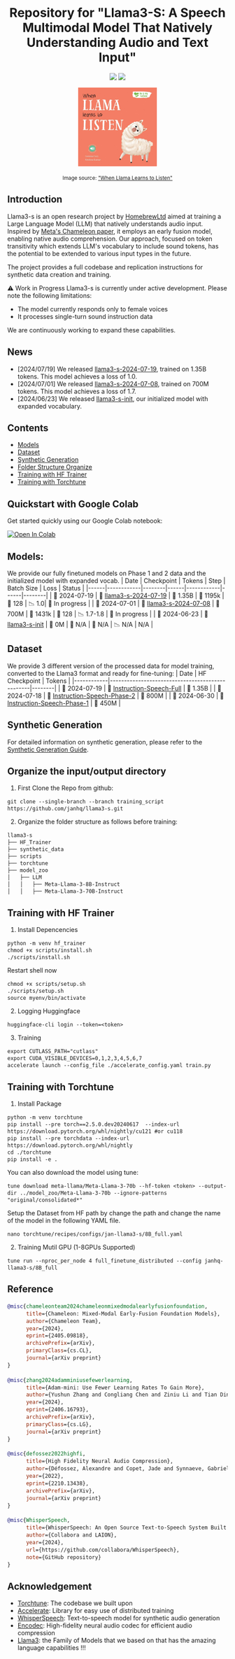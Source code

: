 <div align="center">

# Repository for "Llama3-S: A Speech Multimodal Model That Natively Understanding Audio and Text Input"
<a href='https://huggingface.co/collections/homebrew-research/llama3-s-669df2139f0576abc6eb7405'><img src='https://img.shields.io/badge/%F0%9F%A4%97%20Hugging%20Face-Models-blue'></a>
<a href='https://huggingface.co/collections/homebrew-research/llama3-s-669df2139f0576abc6eb7405'><img src='https://img.shields.io/badge/%F0%9F%A4%97%20Hugging%20Face-Data-green'></a>

  <img src="images/llama-listen.jpg" width="180"/>
  <p><small>Image source: <a href="https://www.amazon.co.uk/When-Llama-Learns-Listen-Feelings/dp/1839237988">"When Llama Learns to Listen"</a></small></p>
</div>

## Introduction
Llama3-s is an open research project by [HomebrewLtd](https://homebrew.ltd/) aimed at training a Large Language Model (LLM) that natively understands audio input. Inspired by [Meta's Chameleon paper](https://arxiv.org/abs/2405.09818), it employs an early fusion model, enabling native audio comprehension. Our approach, focused on token transitivity which extends LLM's vocabulary to include sound tokens, has the potential to be extended to various input types in the future.

The project provides a full codebase and replication instructions for synthetic data creation and training.

⚠️ Work in Progress
Llama3-s is currently under active development. Please note the following limitations:

- The model currently responds only to female voices
- It processes single-turn sound instruction data

We are continuously working to expand these capabilities.

## News
- [2024/07/19] We released [llama3-s-2024-07-19](https://huggingface.co/homebrewltd/llama3-s-2024-07-19), trained on 1.35B tokens. This model achieves a loss of 1.0.
- [2024/07/01] We released [llama3-s-2024-07-08](https://huggingface.co/homebrewltd/llama3-s-2024-07-08), trained on 700M tokens. This model achieves a loss of 1.7.
- [2024/06/23] We released [llama3-s-init](https://huggingface.co/homebrewltd/llama3-s-init), our initialized model with expanded vocabulary.

## Contents
- [Models](#models)
- [Dataset](#dataset)
- [Synthetic Generation](https://github.com/homebrewltd/llama3-s/blob/main/synthetic_data/README.md)
- [Folder Structure Organize](#organize-the-inputoutput-directory)
- [Training with HF Trainer](#training-with-hf-trainer)
- [Training with Torchtune](#training-with-torchtune)

## Quickstart with Google Colab

Get started quickly using our Google Colab notebook:

[![Open In Colab](https://colab.research.google.com/assets/colab-badge.svg)](https://colab.research.google.com/drive/1VW_saWuNnOrl_nYCVksqqHpJmPQsyOOM?usp=sharing)


## Models:

We provide our fully finetuned models on Phase 1 and 2 data and the initialized model with expanded vocab.
| Date | Checkpoint | Tokens | Step | Batch Size | Loss | Status |
|------|------------|--------|------|------------|------|--------|
| 📅 2024-07-19 | 🔗 [llama3-s-2024-07-19](https://huggingface.co/homebrewltd/llama3-s-2024-07-19) | 🔢 1.35B | 🔄 1195k | 💼 128 | 📉 1.0| 🚧 In progress |
| 📅 2024-07-01 | 🔗 [llama3-s-2024-07-08](https://huggingface.co/homebrewltd/llama3-s-2024-07-08) | 🔢 700M | 🔄 1431k | 💼 128 | 📉 1.7-1.8  | 🚧 In progress |
| 📅 2024-06-23 | 🔗 [llama3-s-init](https://huggingface.co/homebrewltd/llama3-s-init) | 🔢 0M | 🔄 N/A | 💼 N/A | 📉 N/A | N/A |

## Dataset

We provide 3 different version of the processed data for model training, converted to the Llama3 format and ready for fine-tuning:
| Date       | HF Checkpoint                                   | Tokens | 
|------------|-------------------------------------------------|--------|
| 📅 2024-07-19 | 🔗 [Instruction-Speech-Full](https://huggingface.co/homebrew-research) | 🔢 1.35B | 
| 📅 2024-07-18 | 🔗 [Instruction-Speech-Phase-2](https://huggingface.co/datasets/homebrew-research/instruction-speech-v1.5) | 🔢 800M |
| 📅 2024-06-30 | 🔗 [Instruction-Speech-Phase-1](https://huggingface.co/datasets/homebrew-research/instruction-speech-v1) | 🔢 450M |

## Synthetic Generation

For detailed information on synthetic generation, please refer to the [Synthetic Generation Guide](synthetic_data/README.md).

## Organize the input/output directory 
1. First Clone the Repo from github:
```
git clone --single-branch --branch training_script https://github.com/janhq/llama3-s.git
```
2. Organize the folder structure as follows before training:
```
llama3-s
├── HF_Trainer
├── synthetic_data
├── scripts
├── torchtune
├── model_zoo
│   ├── LLM
│   │   ├── Meta-Llama-3-8B-Instruct
│   │   ├── Meta-Llama-3-70B-Instruct

```
## Training with HF Trainer
1. Install Depencencies
```
python -m venv hf_trainer
chmod +x scripts/install.sh
./scripts/install.sh
```
Restart shell now
```
chmod +x scripts/setup.sh
./scripts/setup.sh
source myenv/bin/activate
```
2. Logging Huggingface
```
huggingface-cli login --token=<token>
```
3. Training
```
export CUTLASS_PATH="cutlass"
export CUDA_VISIBLE_DEVICES=0,1,2,3,4,5,6,7
accelerate launch --config_file ./accelerate_config.yaml train.py 
```
## Training with Torchtune
1. Install Package
```
python -m venv torchtune
pip install --pre torch==2.5.0.dev20240617  --index-url https://download.pytorch.org/whl/nightly/cu121 #or cu118
pip install --pre torchdata --index-url https://download.pytorch.org/whl/nightly
cd ./torchtune
pip install -e .
```
You can also download the model using tune:
```
tune download meta-llama/Meta-Llama-3-70b --hf-token <token> --output-dir ../model_zoo/Meta-Llama-3-70b --ignore-patterns "original/consolidated*"
```
Setup the Dataset from HF path by change the path and change the name of the model in the following YAML file.
```
nano torchtune/recipes/configs/jan-llama3-s/8B_full.yaml
```

2. Training Mutil GPU (1-8GPUs Supported)
```
tune run --nproc_per_node 4 full_finetune_distributed --config janhq-llama3-s/8B_full
```
## Reference
```bibtex
@misc{chameleonteam2024chameleonmixedmodalearlyfusionfoundation,
      title={Chameleon: Mixed-Modal Early-Fusion Foundation Models}, 
      author={Chameleon Team},
      year={2024},
      eprint={2405.09818},
      archivePrefix={arXiv},
      primaryClass={cs.CL},
      journal={arXiv preprint}
}

@misc{zhang2024adamminiusefewerlearning,
      title={Adam-mini: Use Fewer Learning Rates To Gain More}, 
      author={Yushun Zhang and Congliang Chen and Ziniu Li and Tian Ding and Chenwei Wu and Yinyu Ye and Zhi-Quan Luo and Ruoyu Sun},
      year={2024},
      eprint={2406.16793},
      archivePrefix={arXiv},
      primaryClass={cs.LG},
      journal={arXiv preprint}
}

@misc{defossez2022highfi,
      title={High Fidelity Neural Audio Compression},
      author={Défossez, Alexandre and Copet, Jade and Synnaeve, Gabriel and Adi, Yossi},
      year={2022},
      eprint={2210.13438},
      archivePrefix={arXiv},
      journal={arXiv preprint}
}

@misc{WhisperSpeech,
      title={WhisperSpeech: An Open Source Text-to-Speech System Built by Inverting Whisper}, 
      author={Collabora and LAION},
      year={2024},
      url={https://github.com/collabora/WhisperSpeech},
      note={GitHub repository}
}
```
## Acknowledgement

- [Torchtune](https://github.com/pytorch/torchtune): The codebase we built upon
- [Accelerate](https://github.com/huggingface/accelerate): Library for easy use of distributed training
- [WhisperSpeech](https://github.com/collabora/WhisperSpeech): Text-to-speech model for synthetic audio generation 
- [Encodec](https://github.com/facebookresearch/encodec): High-fidelity neural audio codec for efficient audio compression
- [Llama3](https://huggingface.co/collections/meta-llama/meta-llama-3-66214712577ca38149ebb2b6): the Family of Models that we based on that has the amazing language capabilities !!!
